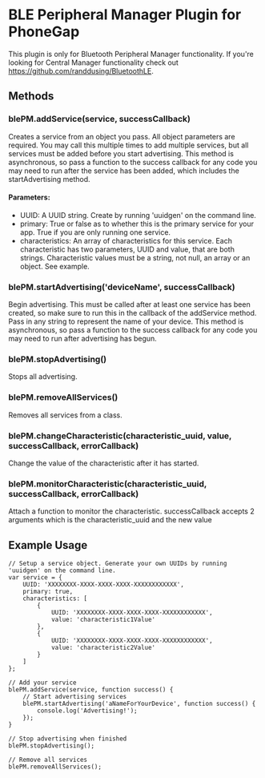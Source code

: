 # BLE Peripheral Manager Plugin for PhoneGap

This plugin is only for Bluetooth Peripheral Manager functionality. If you're looking for Central Manager functionality check out https://github.com/randdusing/BluetoothLE.

## Methods

### blePM.addService(service, successCallback)

Creates a service from an object you pass. All object parameters are required. You may call this multiple times to add multiple services, but all services must be added before you start advertising. This method is asynchronous, so pass a function to the success callback for any code you may need to run after the service has been added, which includes the startAdvertising method.

#### Parameters:

- UUID: A UUID string. Create by running 'uuidgen' on the command line.
- primary: True or false as to whether this is the primary service for your app. True if you are only running one service.
- characteristics: An array of characteristics for this service. Each characteristic has two parameters, UUID and value, that are both strings. Characteristic values must be a string, not null, an array or an object. See example.

### blePM.startAdvertising('deviceName', successCallback)

Begin advertising. This must be called after at least one service has been created, so make sure to run this in the callback of the addService method. Pass in any string to represent the name of your device. This method is asynchronous, so pass a function to the success callback for any code you may need to run after advertising has begun.

### blePM.stopAdvertising()

Stops all advertising.

### blePM.removeAllServices()

Removes all services from a class. 

### blePM.changeCharacteristic(characteristic_uuid, value, successCallback, errorCallback)

Change the value of the characteristic after it has started.

### blePM.monitorCharacteristic(characteristic_uuid, successCallback, errorCallback)

Attach a function to monitor the characteristic. successCallback accepts 2 arguments which is the characteristic_uuid and the new value

## Example Usage

	// Setup a service object. Generate your own UUIDs by running 'uuidgen' on the command line.
	var service = {
		UUID: 'XXXXXXXX-XXXX-XXXX-XXXX-XXXXXXXXXXXX',
		primary: true,
		characteristics: [
			{
				UUID: 'XXXXXXXX-XXXX-XXXX-XXXX-XXXXXXXXXXXX',
				value: 'characteristic1Value'
			},
			{
				UUID: 'XXXXXXXX-XXXX-XXXX-XXXX-XXXXXXXXXXXX',
				value: 'characteristic2Value'
			}
		]
	};

	// Add your service
	blePM.addService(service, function success() {
		// Start advertising services
		blePM.startAdvertising('aNameForYourDevice', function success() {
			console.log('Advertising!');
		});
	}

	// Stop advertising when finished
	blePM.stopAdvertising();

	// Remove all services
	blePM.removeAllServices();
